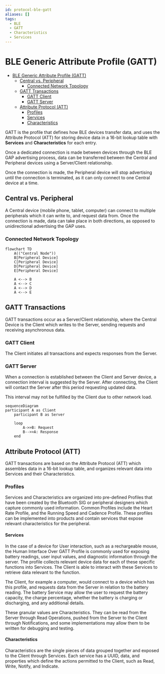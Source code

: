 ```yaml
---
id: protocol-ble-gatt
aliases: []
tags:
  - BLE
  - GATT
  - Characteristics
  - Services
---
```


# BLE Generic Attribute Profile (GATT)

<!--toc:start-->

- [BLE Generic Attribute Profile (GATT)](#ble-generic-attribute-profile-gatt)
  - [Central vs. Peripheral](#central-vs-peripheral)
    - [Connected Network Topology](#connected-network-topology)
  - [GATT Transactions](#gatt-transactions)
    - [GATT Client](#gatt-client)
    - [GATT Server](#gatt-server)
  - [Attribute Protocol (ATT)](#attribute-protocol-att)
    - [Profiles](#profiles)
    - [Services](#services)
    - [Characteristics](#characteristics)
    <!--toc:end-->

GATT is the profile that defines how BLE devices transfer data, and uses the
Attribute Protocol (ATT) for storing device data in a 16-bit lookup table with
**Services** and **Characteristics** for each entry.

Once a dedicated connection is made between devices through the BLE GAP
advertising process, data can be transferred between the Central and Peripheral
devices using a Server/Client relationship.

Once the connection is made, the Peripheral device will stop advertising until
the connection is terminated, as it can only connect to one Central device at a time.

## Central vs. Peripheral

A Central device (mobile phone, tablet, computer) can connect to multiple peripherals
which it can write to, and request data from. Once the connection is made, data
can take place in both directions, as opposed to unidirectional advertising the
GAP uses.

### Connected Network Topology

```mermaid
flowchart TD
    A(("Central Node"))
    B[Peripheral Device]
    C[Peripheral Device]
    D[Peripheral Device]
    E[Peripheral Device]

    A <--> B
    A <--> C
    A <--> D
    A <--> E
```

## GATT Transactions

GATT transactions occur as a Server/Client relationship, where the Central
Device is the Client which writes to the Server, sending requests and
receiving asynchronous data.

### GATT Client

The Client initiates all transactions and expects responses from the Server.

### GATT Server

When a connection is established between the Client and Server device,
a connection interval is suggested by the Server. After connecting, the
Client will contact the Server after this period requesting updated data.

This interval may not be fulfilled by the Client due to other network load.

```mermaid
sequenceDiagram
participant A as Client
    participant B as Server

    loop
        A->>B: Request
        B-->>A: Response
    end
```

## Attribute Protocol (ATT)

GATT transactions are based on the Attribute Protocol (ATT) which assembles
data in a 16-bit lookup table, and organizes relevant data into Services and
their Characteristics.

### Profiles

Services and Characteristics are organized into pre-defined Profiles that have
been created by the Bluetooth SIG or peripheral designers which capture commonly
used information. Common Profiles include the Heart Rate Profile, and the
Running Speed and Cadence Profile. These profiles can be implemented into products
and contain services that expose relevant characteristics for the peripheral.

#### Services

In the case of a device for User interaction, such as a rechargeable mouse, the
Human Interface Over GATT Profile is commonly used for exposing battery readings,
user input values, and diagnostic information through the server. The profile collects
relevant device data for each of these specific functions into Services. The Client
is able to interact with these Services to retrieve data relevant to the function.

The Client, for example a computer, would connect to a device which has this profile,
and requests data from the Server in relation to the battery reading. The battery
Service may allow the user to request the battery capacity, the charge percentage,
whether the battery is charging or discharging, and any additional details.

These granular values are Characteristics. They can be read from the Server through
Read Operations, pushed from the Server to the Client through Notifications, and
some implementations may allow them to be written for debugging and testing.

#### Characteristics

Characteristics are the single pieces of data grouped together and exposed to
the Client through Services. Each service has a UUID, data, and properties which
define the actions permitted to the Client, such as Read, Write, Notify, and Indicate.
